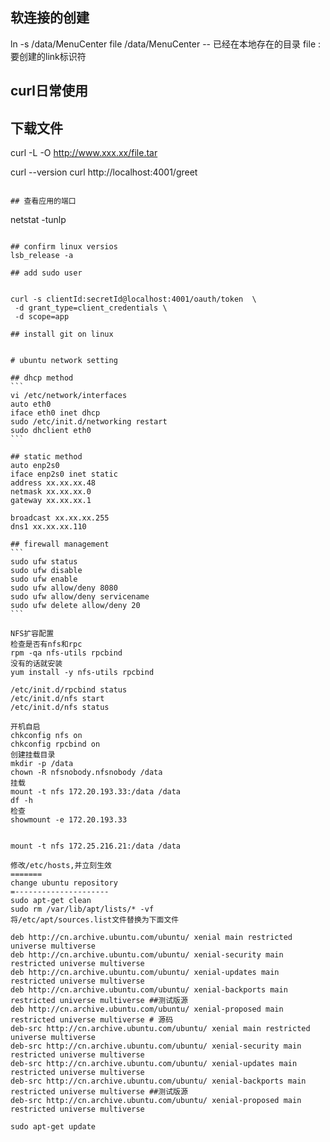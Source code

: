 ## 软连接的创建
ln -s /data/MenuCenter file 
/data/MenuCenter  -- 已经在本地存在的目录
file : 要创建的link标识符

## curl日常使用

## 下载文件
curl -L -O  http://www.xxx.xx/file.tar

curl --version
curl http://localhost:4001/greet
````

## 查看应用的端口
````
netstat -tunlp

````

## confirm linux versios
lsb_release -a

## add sudo user


curl -s clientId:secretId@localhost:4001/oauth/token  \
 -d grant_type=client_credentials \
 -d scope=app

## install git on linux 


# ubuntu network setting

## dhcp method
```
vi /etc/network/interfaces
auto eth0
iface eth0 inet dhcp
sudo /etc/init.d/networking restart
sudo dhclient eth0
```

## static method
auto enp2s0
iface enp2s0 inet static
address xx.xx.xx.48
netmask xx.xx.xx.0
gateway xx.xx.xx.1

broadcast xx.xx.xx.255
dns1 xx.xx.xx.110

## firewall management
```
sudo ufw status
sudo ufw disable
sudo ufw enable
sudo ufw allow/deny 8080
sudo ufw allow/deny servicename
sudo ufw delete allow/deny 20
```

NFS扩容配置
检查是否有nfs和rpc
rpm -qa nfs-utils rpcbind
没有的话就安装
yum install -y nfs-utils rpcbind

/etc/init.d/rpcbind status
/etc/init.d/nfs start
/etc/init.d/nfs status

开机自启
chkconfig nfs on
chkconfig rpcbind on
创建挂载目录
mkdir -p /data
chown -R nfsnobody.nfsnobody /data
挂载
mount -t nfs 172.20.193.33:/data /data
df -h
检查
showmount -e 172.20.193.33


mount -t nfs 172.25.216.21:/data /data

修改/etc/hosts,并立刻生效
=======
change ubuntu repository
=---------------------
sudo apt-get clean
sudo rm /var/lib/apt/lists/* -vf
将/etc/apt/sources.list文件替换为下面文件

deb http://cn.archive.ubuntu.com/ubuntu/ xenial main restricted universe multiverse
deb http://cn.archive.ubuntu.com/ubuntu/ xenial-security main restricted universe multiverse
deb http://cn.archive.ubuntu.com/ubuntu/ xenial-updates main restricted universe multiverse
deb http://cn.archive.ubuntu.com/ubuntu/ xenial-backports main restricted universe multiverse ##测试版源
deb http://cn.archive.ubuntu.com/ubuntu/ xenial-proposed main restricted universe multiverse # 源码
deb-src http://cn.archive.ubuntu.com/ubuntu/ xenial main restricted universe multiverse
deb-src http://cn.archive.ubuntu.com/ubuntu/ xenial-security main restricted universe multiverse
deb-src http://cn.archive.ubuntu.com/ubuntu/ xenial-updates main restricted universe multiverse
deb-src http://cn.archive.ubuntu.com/ubuntu/ xenial-backports main restricted universe multiverse ##测试版源
deb-src http://cn.archive.ubuntu.com/ubuntu/ xenial-proposed main restricted universe multiverse

sudo apt-get update

